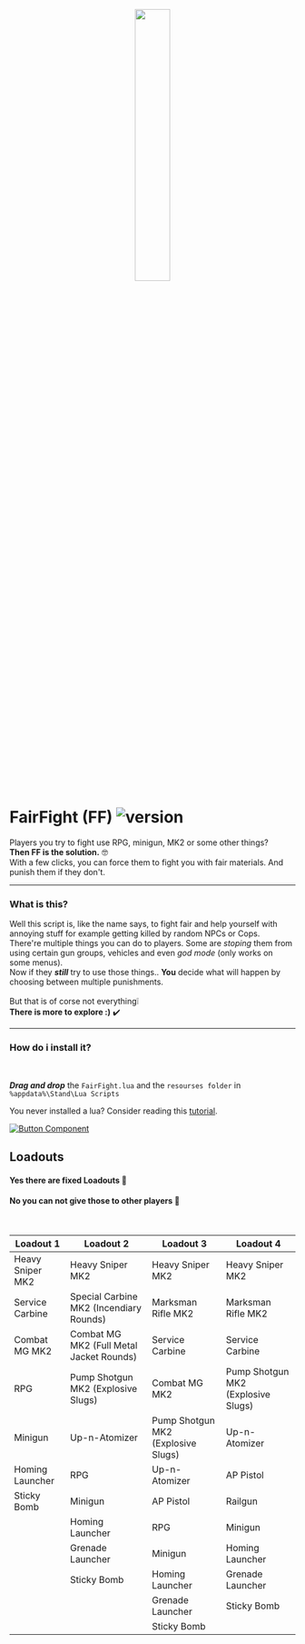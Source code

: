 <p align='center'>
  <img width="35%" src="https://user-images.githubusercontent.com/107513295/219794783-61b34c18-d0e5-498e-ba57-976a8e0f8ef5.png" /><br>
</p>

# FairFight (FF) ![version](https://img.shields.io/badge/Soon-v1.2-brigthgreen)

Players you try to fight use RPG, minigun, MK2 or some other things?
<br>
**Then FF is the solution.** 🤓
</br>
With a few clicks, you can force them to fight you with fair materials. And punish them if they don't.

<hr>  </hr>

### What is this?

Well this script is, like the name says, to fight fair and help yourself with annoying stuff for example getting killed by random NPCs or Cops. <br>
There're multiple things you can do to players. Some are _stoping_ them from using certain gun groups, vehicles and even _god mode_ (only works on some menus).
<br>
Now if they ***_still_*** try to use those things..
**You** decide what will happen by choosing between multiple punishments.
<br>
<br>
But that is of corse not everything:grey_exclamation: <br>
**There is more to explore :)** :heavy_check_mark:
</br>

<hr>  </hr>

### How do i install it?
<br>

**_Drag and drop_** the `FairFight.lua` and the `resourses folder` in `%appdata%\Stand\Lua Scripts` 
<br>

You never installed a lua? Consider reading this [tutorial](https://support-docs.stand.gg/installing-luas/).

[![Button Component](https://readme-components.vercel.app/api?component=button&text=Download)](https://github.com/MrWalll/FairFight/archive/refs/heads/main.zip)

## Loadouts
<p>
  
  #### Yes there are fixed Loadouts  📍
  
  #### No you can not give those to other players  📍

  <br>
  
| Loadout 1 | Loadout 2 | Loadout 3 | Loadout 4 |
| --- | --- | --- | --- | 
| Heavy Sniper MK2  |  Heavy Sniper MK2  | Heavy Sniper MK2 | Heavy Sniper MK2 |
| Service Carbine | Special Carbine MK2 (Incendiary Rounds) | Marksman Rifle MK2 | Marksman Rifle MK2  | 
| Combat MG MK2 | Combat MG MK2 (Full Metal Jacket Rounds) | Service Carbine |Service Carbine  | 
| RPG | Pump Shotgun MK2 (Explosive Slugs) | Combat MG MK2 | Pump Shotgun MK2 (Explosive Slugs) | 
| Minigun | Up-n-Atomizer | Pump Shotgun MK2 (Explosive Slugs) | Up-n-Atomizer  |
| Homing Launcher | RPG | Up-n-Atomizer | AP Pistol |
| Sticky Bomb | Minigun | AP Pistol | Railgun  | 
|     |  Homing Launcher | RPG | Minigun |
|     | Grenade Launcher | Minigun | Homing Launcher | 
|     | Sticky Bomb | Homing Launcher | Grenade Launcher | 
|     |    | Grenade Launcher | Sticky Bomb | 
|     |    | Sticky Bomb |    |

</p>
</details>

